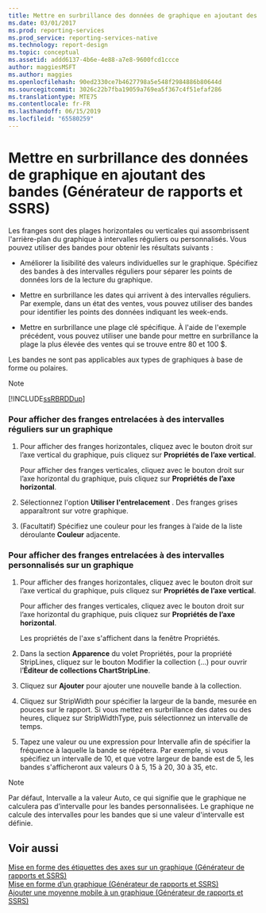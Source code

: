 ```yaml
---
title: Mettre en surbrillance des données de graphique en ajoutant des franges (Générateur de rapports et SSRS) | Microsoft Docs
ms.date: 03/01/2017
ms.prod: reporting-services
ms.prod_service: reporting-services-native
ms.technology: report-design
ms.topic: conceptual
ms.assetid: addd6137-4b6e-4e88-a7e8-9600fcd1ccce
author: maggiesMSFT
ms.author: maggies
ms.openlocfilehash: 90ed2330ce7b4627798a5e548f2984886b80644d
ms.sourcegitcommit: 3026c22b7fba19059a769ea5f367c4f51efaf286
ms.translationtype: MTE75
ms.contentlocale: fr-FR
ms.lasthandoff: 06/15/2019
ms.locfileid: "65580259"
---
```

# <a name="highlight-chart-data-by-adding-strip-lines-report-builder-and-ssrs"></a>Mettre en surbrillance des données de graphique en ajoutant des bandes (Générateur de rapports et SSRS)
  Les franges sont des plages horizontales ou verticales qui assombrissent l'arrière-plan du graphique à intervalles réguliers ou personnalisés. Vous pouvez utiliser des bandes pour obtenir les résultats suivants :  
  
-   Améliorer la lisibilité des valeurs individuelles sur le graphique. Spécifiez des bandes à des intervalles réguliers pour séparer les points de données lors de la lecture du graphique.  
  
-   Mettre en surbrillance les dates qui arrivent à des intervalles réguliers. Par exemple, dans un état des ventes, vous pouvez utiliser des bandes pour identifier les points des données indiquant les week-ends.  
  
-   Mettre en surbrillance une plage clé spécifique. À l'aide de l'exemple précédent, vous pouvez utiliser une bande pour mettre en surbrillance la plage la plus élevée des ventes qui se trouve entre 80 et 100 $.  
  
 Les bandes ne sont pas applicables aux types de graphiques à base de forme ou polaires.  
  
> [!NOTE]  
>  [!INCLUDE[ssRBRDDup](../../includes/ssrbrddup-md.md)]  
  
### <a name="to-display-interlaced-strip-lines-at-regular-intervals-on-a-chart"></a>Pour afficher des franges entrelacées à des intervalles réguliers sur un graphique  
  
1.  Pour afficher des franges horizontales, cliquez avec le bouton droit sur l’axe vertical du graphique, puis cliquez sur **Propriétés de l’axe vertical**.  
  
     Pour afficher des franges verticales, cliquez avec le bouton droit sur l’axe horizontal du graphique, puis cliquez sur **Propriétés de l’axe horizontal**.  
  
2.  Sélectionnez l'option **Utiliser l'entrelacement** . Des franges grises apparaîtront sur votre graphique.  
  
3.  (Facultatif) Spécifiez une couleur pour les franges à l’aide de la liste déroulante **Couleur** adjacente.  
  
### <a name="to-display-interlaced-strip-lines-at-custom-intervals-on-a-chart"></a>Pour afficher des franges entrelacées à des intervalles personnalisés sur un graphique  
  
1.  Pour afficher des franges horizontales, cliquez avec le bouton droit sur l’axe vertical du graphique, puis cliquez sur **Propriétés de l’axe vertical**.  
  
     Pour afficher des franges verticales, cliquez avec le bouton droit sur l’axe horizontal du graphique, puis cliquez sur **Propriétés de l’axe horizontal**.  
  
     Les propriétés de l'axe s'affichent dans la fenêtre Propriétés.  
  
2.  Dans la section **Apparence** du volet Propriétés, pour la propriété StripLines, cliquez sur le bouton Modifier la collection (...) pour ouvrir l’**Éditeur de collections ChartStripLine**.  
  
3.  Cliquez sur **Ajouter** pour ajouter une nouvelle bande à la collection.  
  
4.  Cliquez sur StripWidth pour spécifier la largeur de la bande, mesurée en pouces sur le rapport. Si vous mettez en surbrillance des dates ou des heures, cliquez sur StripWidthType, puis sélectionnez un intervalle de temps.  
  
5.  Tapez une valeur ou une expression pour Intervalle afin de spécifier la fréquence à laquelle la bande se répétera.  Par exemple, si vous spécifiez un intervalle de 10, et que votre largeur de bande est de 5, les bandes s'afficheront aux valeurs 0 à 5, 15 à 20, 30 à 35, etc.  
  
> [!NOTE]  
>  Par défaut, Intervalle a la valeur Auto, ce qui signifie que le graphique ne calculera pas d’intervalle pour les bandes personnalisées. Le graphique ne calcule des intervalles pour les bandes que si une valeur d'intervalle est définie.  
  
## <a name="see-also"></a>Voir aussi  
 [Mise en forme des étiquettes des axes sur un graphique &#40;Générateur de rapports et SSRS&#41;](../../reporting-services/report-design/formatting-axis-labels-on-a-chart-report-builder-and-ssrs.md)   
 [Mise en forme d’un graphique &#40;Générateur de rapports et SSRS&#41;](../../reporting-services/report-design/formatting-a-chart-report-builder-and-ssrs.md)   
 [Ajouter une moyenne mobile à un graphique &#40;Générateur de rapports et SSRS&#41;](../../reporting-services/report-design/add-a-moving-average-to-a-chart-report-builder-and-ssrs.md)  
  
  
